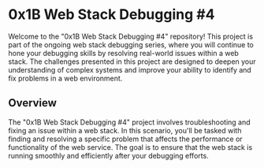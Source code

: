 # 0x1B Web Stack Debugging #4
Welcome to the "0x1B Web Stack Debugging #4" repository! This project is part of the ongoing web stack debugging series, where you will continue to hone your debugging skills by resolving real-world issues within a web stack. The challenges presented in this project are designed to deepen your understanding of complex systems and improve your ability to identify and fix problems in a web environment.

## Overview
The "0x1B Web Stack Debugging #4" project involves troubleshooting and fixing an issue within a web stack. In this scenario, you'll be tasked with finding and resolving a specific problem that affects the performance or functionality of the web service. The goal is to ensure that the web stack is running smoothly and efficiently after your debugging efforts.
